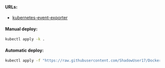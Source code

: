 #### URLs:
- [kubernetes-event-exporter](https://github.com/resmoio/kubernetes-event-exporter)

#### Manual deploy:
```bash
kubectl apply -k .
```

#### Automatic deploy:
```bash
kubectl apply -f "https://raw.githubusercontent.com/ShadowUser17/DockerTemplates/master/K8S/kubernetes-event-exporter/fluxcd-deploy.yml"
```
